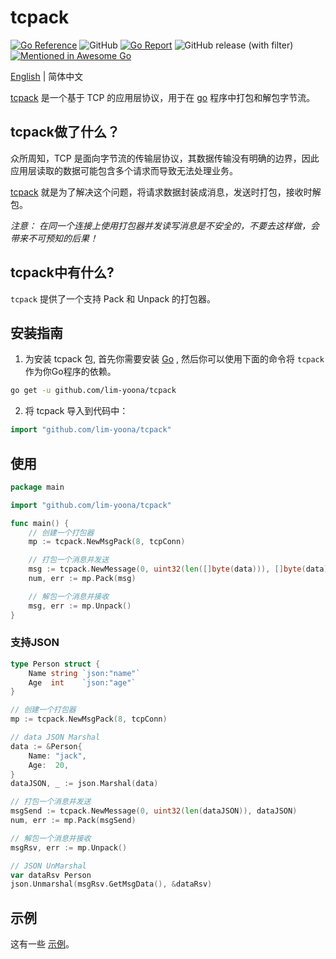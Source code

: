 # tcpack

[![Go Reference](https://pkg.go.dev/badge/github.com/lim-yoona/tcpack.svg)](https://pkg.go.dev/github.com/lim-yoona/tcpack)
![GitHub](https://img.shields.io/github/license/lim-yoona/tcpack)
[![Go Report](https://img.shields.io/badge/go%20report-A+-brightgreen.svg?style=flat)](https://goreportcard.com/report/github.com/lim-yoona/tcpack)
![GitHub release (with filter)](https://img.shields.io/github/v/release/lim-yoona/tcpack)
[![Mentioned in Awesome Go](https://awesome.re/mentioned-badge-flat.svg)](https://github.com/avelino/awesome-go)

[English](README.md) | 简体中文  

[tcpack](https://pkg.go.dev/github.com/lim-yoona/tcpack) 是一个基于 TCP 的应用层协议，用于在 [go](https://go.dev/) 程序中打包和解包字节流。  

## tcpack做了什么？  

众所周知，TCP 是面向字节流的传输层协议，其数据传输没有明确的边界，因此应用层读取的数据可能包含多个请求而导致无法处理业务。  

[tcpack](https://pkg.go.dev/github.com/lim-yoona/tcpack) 就是为了解决这个问题，将请求数据封装成消息，发送时打包，接收时解包。  

*注意： 在同一个连接上使用打包器并发读写消息是不安全的，不要去这样做，会带来不可预知的后果！*

## tcpack中有什么?  

`tcpack` 提供了一个支持 Pack 和 Unpack 的打包器。  

## 安装指南

1. 为安装 tcpack 包, 首先你需要安装 [Go](https://go.dev/doc/install) , 然后你可以使用下面的命令将 `tcpack` 作为你Go程序的依赖。    

```sh
go get -u github.com/lim-yoona/tcpack
```

2. 将 tcpack 导入到代码中：  

```go
import "github.com/lim-yoona/tcpack"
```

## 使用

```go
package main

import "github.com/lim-yoona/tcpack"

func main() {
    // 创建一个打包器
    mp := tcpack.NewMsgPack(8, tcpConn)

    // 打包一个消息并发送
    msg := tcpack.NewMessage(0, uint32(len([]byte(data))), []byte(data))
    num, err := mp.Pack(msg)

    // 解包一个消息并接收
    msg, err := mp.Unpack()
}
```

### 支持JSON

```go
type Person struct {
	Name string `json:"name"`
	Age  int    `json:"age"`
}

// 创建一个打包器
mp := tcpack.NewMsgPack(8, tcpConn)

// data JSON Marshal
data := &Person{
	Name: "jack",
	Age:  20,
}
dataJSON, _ := json.Marshal(data)

// 打包一个消息并发送
msgSend := tcpack.NewMessage(0, uint32(len(dataJSON)), dataJSON)
num, err := mp.Pack(msgSend)

// 解包一个消息并接收
msgRsv, err := mp.Unpack()

// JSON UnMarshal
var dataRsv Person
json.Unmarshal(msgRsv.GetMsgData(), &dataRsv)
```

## 示例

这有一些 [示例](https://github.com/lim-yoona/tcpack/tree/main/example)。  

